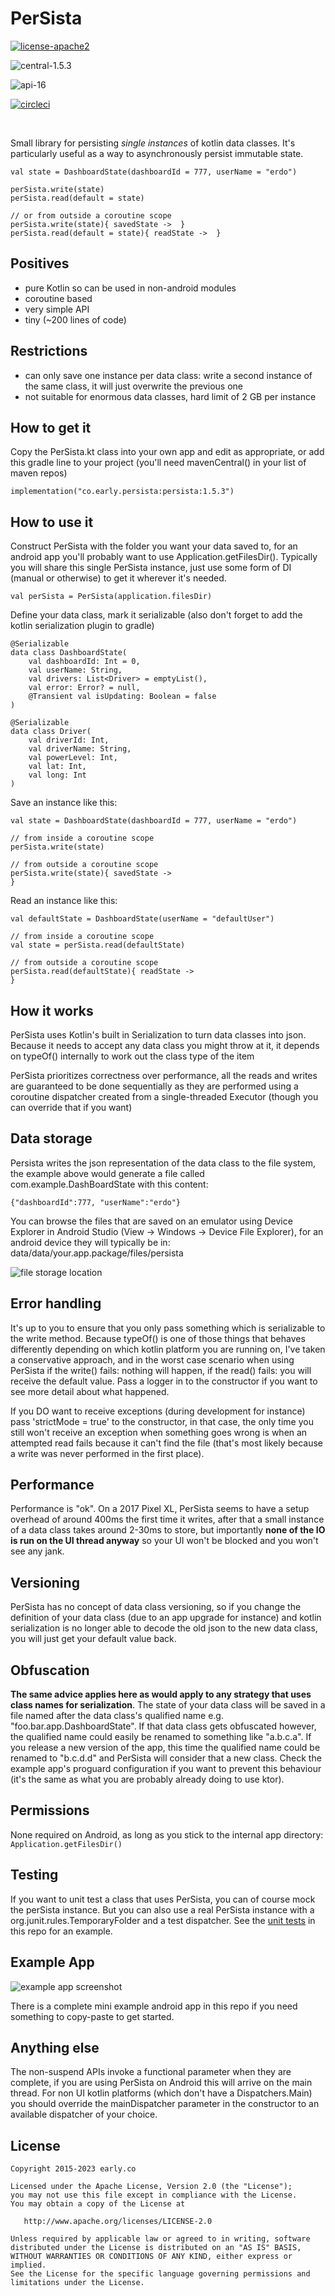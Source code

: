 # PerSista

[![license-apache2](https://img.shields.io/badge/license-Apache%202-blue.svg)](https://github.com/erdo/persista/blob/main/LICENSE.txt)

![central-1.5.3](https://img.shields.io/badge/central-1.5.3-green.svg)

![api-16](https://img.shields.io/badge/api-16%2B-orange.svg)

[![circleci](https://circleci.com/gh/erdo/persista/tree/main.svg?style=shield)](https://circleci.com/gh/erdo/persista/tree/main)

<br/>

Small library for persisting _single instances_ of kotlin data classes. It's particularly useful as a way to asynchronously persist immutable state.

```
val state = DashboardState(dashboardId = 777, userName = "erdo")

perSista.write(state)
perSista.read(default = state)

// or from outside a coroutine scope
perSista.write(state){ savedState ->  }
perSista.read(default = state){ readState ->  }

```

## Positives
- pure Kotlin so can be used in non-android modules
- coroutine based
- very simple API
- tiny (~200 lines of code)

## Restrictions
- can only save one instance per data class: write a second instance of the same class, it will just overwrite the previous one
- not suitable for enormous data classes, hard limit of 2 GB per instance

## How to get it

Copy the PerSista.kt class into your own app and edit as appropriate, or add this gradle line to your project (you'll need mavenCentral() in your list of maven repos)

```
implementation("co.early.persista:persista:1.5.3")
```

## How to use it

Construct PerSista with the folder you want your data saved to, for an android app you'll probably want to use Application.getFilesDir(). Typically you will share this single PerSista instance, just use some form of DI (manual or otherwise) to get it wherever it's needed.

```
val perSista = PerSista(application.filesDir)

```

Define your data class, mark it serializable (also don't forget to add the kotlin serialization plugin to gradle)

```
@Serializable
data class DashboardState(
    val dashboardId: Int = 0,
    val userName: String,
    val drivers: List<Driver> = emptyList(),
    val error: Error? = null,
    @Transient val isUpdating: Boolean = false
)

@Serializable
data class Driver(
    val driverId: Int,
    val driverName: String,
    val powerLevel: Int,
    val lat: Int,
    val long: Int
)
```

Save an instance like this:

```
val state = DashboardState(dashboardId = 777, userName = "erdo")

// from inside a coroutine scope
perSista.write(state)

// from outside a coroutine scope
perSista.write(state){ savedState ->
}
```

Read an instance like this:
```
val defaultState = DashboardState(userName = "defaultUser")

// from inside a coroutine scope
val state = perSista.read(defaultState)

// from outside a coroutine scope
perSista.read(defaultState){ readState ->
}
```

## How it works

PerSista uses Kotlin's built in Serialization to turn data classes into json. Because it needs to accept any data class you might throw at it, it depends on typeOf() internally to work out the class type of the item

PerSista prioritizes correctness over performance, all the reads and writes are guaranteed to be done sequentially as they are performed using a coroutine dispatcher created from a single-threaded Executor (though you can override that if you want)

## Data storage

Persista writes the json representation of the data class to the file system, the example above would generate a file called com.example.DashBoardState with this content:

```
{"dashboardId":777, "userName":"erdo"}
```

You can browse the files that are saved on an emulator using Device Explorer in Android Studio (View -> Windows -> Device File Explorer), for an android device they will typically be in: data/data/your.app.package/files/persista

![file storage location](filestorage.png)

## Error handling

It's up to you to ensure that you only pass something which is serializable to the write method. Because typeOf() is one of those things that behaves differently depending on which kotlin platform you are running on, I've taken a conservative approach, and in the worst case scenario when using PerSista if the write() fails: nothing will happen, if the read() fails: you will receive the default value. Pass a logger in to the constructor if you want to see more detail about what happened.

If you DO want to receive exceptions (during development for instance) pass 'strictMode = true' to the constructor, in that case, the only time you still won't receive an exception when something goes wrong is when an attempted read fails because it can't find the file (that's most likely because a write was never performed in the first place).

## Performance
Performance is "ok". On a 2017 Pixel XL, PerSista seems to have a setup overhead of around 400ms the first time it writes, after that a small instance of a data class takes around 2-30ms to store, but importantly **none of the IO is run on the UI thread anyway** so your UI won't be blocked and you won't see any jank.

## Versioning
PerSista has no concept of data class versioning, so if you change the definition of your data class (due to an app upgrade for instance) and kotlin serialization is no longer able to decode the old json to the new data class, you will just get your default value back.

## Obfuscation
**The same advice applies here as would apply to any strategy that uses class names for serialization**. The state of your data class will be saved in a file named after the data class's qualified name e.g. "foo.bar.app.DashboardState". If that data class gets obfuscated however, the qualified name could easily be renamed to something like "a.b.c.a". If you release a new version of the app, this time the qualified name could be renamed to "b.c.d.d" and PerSista will consider that a new class. Check the example app's proguard configuration if you want to prevent this behaviour (it's the same as what you are probably already doing to use ktor).

## Permissions
None required on Android, as long as you stick to the internal app directory: `Application.getFilesDir()`

## Testing
If you want to unit test a class that uses PerSista, you can of course mock the perSista instance. But you can also use a real PerSista instance with a org.junit.rules.TemporaryFolder and a test dispatcher. See the [unit tests](https://github.com/erdo/persista/blob/main/persista-lib/src/test/java/co/early/persista/PerSistaTest.kt) in this repo for an example.

## Example App

![example app screenshot](exampleapp.png)

There is a complete mini example android app in this repo if you need something to copy-paste to get started.

## Anything else
The non-suspend APIs invoke a functional parameter when they are complete, if you are using PerSista on Android this will arrive on the main thread. For non UI kotlin platforms (which don't have a Dispatchers.Main) you should override the mainDispatcher parameter in the constructor to an available dispatcher of your choice.

## License

    Copyright 2015-2023 early.co

    Licensed under the Apache License, Version 2.0 (the "License");
    you may not use this file except in compliance with the License.
    You may obtain a copy of the License at

       http://www.apache.org/licenses/LICENSE-2.0

    Unless required by applicable law or agreed to in writing, software
    distributed under the License is distributed on an "AS IS" BASIS,
    WITHOUT WARRANTIES OR CONDITIONS OF ANY KIND, either express or implied.
    See the License for the specific language governing permissions and
    limitations under the License.
